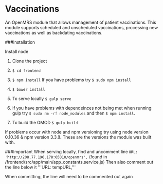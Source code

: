 # Vaccinations
An OpenMRS module that allows management of patient vaccinations.
This module supports scheduled and unscheduled vaccinations, processing new vaccinations as well as backdating vaccinations.

###Installation

Install node
1. Clone the project

2. ```$ cd frontend```
 
3. ```$ npm install``` If you have problems try  ```$ sudo npm install```

4. ```$ bower install```

5. To serve locally ```$ gulp serve```

6. If you have problems with dependeinces not being met when running gulp try ```$ sudo rm -rf node_modules``` and then ```$ npm install```.

7. To build the OMOD ```$ gulp build```

If problems occur with node and npm versioning try using node version 0.10.36 & npm version 3.3.8. These are the versions the module was built with.

###Important
When serving locally, find and uncomment line ```URL: 'http://208.77.196.178:65010/openmrs',``` (found in /frontend/src/app/main/app_constants.service.js)
Then also comment out the line below it '''URL: tempURL,'''  

When committing, the line will need to be commented out again
